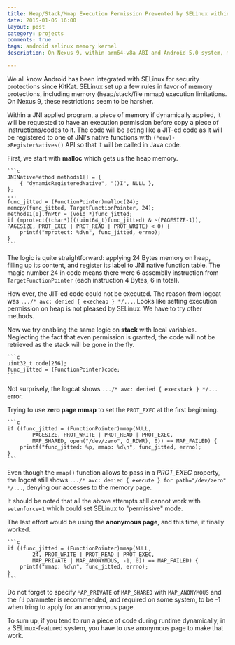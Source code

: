 ```yaml
---
title: Heap/Stack/Mmap Execution Permission Prevented by SELinux within Android 5.0
date: 2015-01-05 16:00
layout: post
category: projects
comments: true
tags: android selinux memory kernel
description: On Nexus 9, within arm64-v8a ABI and Android 5.0 system, more restrictions regarding security appeared, including memory excecution permissions that become mandatory by SELinux.

---
```


We all know Android has been integrated with SELinux for security protections since KitKat. SELinux set up a few rules in favor of memory protections, including memory (heap/stack/file mmap) execution limitations. On Nexus 9, these restrictions seem to be harsher.

Within a JNI applied program, a piece of memory if dynamically applied, it will be requested to have an execution permission before copy a piece of instructions/codes to it. The code will be acting like a JIT-ed code as it will be registered to one of JNI's native functions with `(*env)->RegisterNatives()` API so that it will be called in Java code.

First, we start with **malloc** which gets us the heap memory.

    ```c
    JNINativeMethod methods1[] = {
        { "dynamicRegisteredNative", "()I", NULL },
    };
    ...
    func_jitted = (FunctionPointer)malloc(24);
    memcpy(func_jitted, TargetFunctionPointer, 24);
    methods1[0].fnPtr = (void *)func_jitted;
    if (mprotect((char*)(((uint64_t)func_jitted) & ~(PAGESIZE-1)), PAGESIZE, PROT_EXEC | PROT_READ | PROT_WRITE) < 0) {
        printf("mprotect: %d\n", func_jitted, errno);
    }
    ```

The logic is quite straightforward: applying 24 Bytes memory on heap, filling up its content, and register its label to JNI native function table. The magic number 24 in code means there were 6 assemblly instruction from `TargetFunctionPointer` (each instruction 4 Bytes, 6 in total). 

How ever, the JIT-ed code could not be executed. The reason from logcat was `.../* avc: denied { execheap } */...`. Looks like setting execution permission on heap is not pleased by SELinux. We have to try other methods.

Now we try enabling the same logic on **stack** with local variables. Neglecting the fact that even permission is granted, the code will not be retrieved as the stack will be gone in the fly.

    ```c
    uint32_t code[256];
    func_jitted = (FunctionPointer)code;
    ```
    
Not surprisely, the logcat shows `.../* avc: denied { execstack } */...` error.

Trying to use **zero page mmap** to set the `PROT_EXEC` at the first beginning.

    ```c
    if ((func_jitted = (FunctionPointer)mmap(NULL, 
            PAGESIZE, PROT_WRITE | PROT_READ | PROT_EXEC,
            MAP_SHARED, open("/dev/zero", O_RDWR), 0)) == MAP_FAILED) {
        printf("func_jitted: %p, mmap: %d\n", func_jitted, errno);
    }
    ```

Even though the `mmap()` function allows to pass in a *PROT_EXEC* property, the logcat still shows `.../* avc: denied { execute } for path="/dev/zero" */...`, denying our accesses to the memory page.

It should be noted that all the above attempts still cannot work with `setenforce=1` which could set SELinux to "permissive" mode.

The last effort would be using the **anonymous page**, and this time, it finally worked.

    ```c
    if ((func_jitted = (FunctionPointer)mmap(NULL, 
            24, PROT_WRITE | PROT_READ | PROT_EXEC,
            MAP_PRIVATE | MAP_ANONYMOUS, -1, 0)) == MAP_FAILED) {
        printf("mmap: %d\n", func_jitted, errno);
    }
    ```

Do not forget to specify `MAP_PRIVATE` of `MAP_SHARED` with `MAP_ANONYMOUS` and the `fd` parameter is recommended, and required on some system, to be -1 when tring to apply for an anonymous page.

To sum up, if you tend to run a piece of code during runtime dynamically, in a SELinux-featured system, you have to use anonymous page to make that work.



<br />


